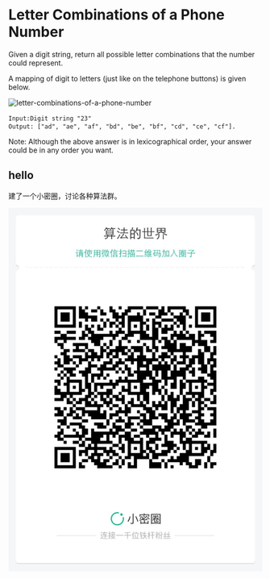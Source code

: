# Letter Combinations of a Phone Number

Given a digit string, return all possible letter combinations that the number could represent.

A mapping of digit to letters (just like on the telephone buttons) is given below.


![letter-combinations-of-a-phone-number](http://upload.wikimedia.org/wikipedia/commons/thumb/7/73/Telephone-keypad2.svg/200px-Telephone-keypad2.svg.png)

```
Input:Digit string "23"
Output: ["ad", "ae", "af", "bd", "be", "bf", "cd", "ce", "cf"].
```

Note:
Although the above answer is in lexicographical order, your answer could be in any order you want.



## hello

建了一个小密圈，讨论各种算法群。  

![小密圈](../../suanfa_xiaomiquan.jpg)

